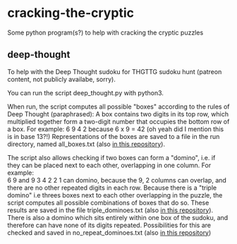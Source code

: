 # cracking-the-cryptic
Some python program(s?) to help with cracking the cryptic puzzles

## deep-thought
To help with the Deep Thought sudoku for THGTTG sudoku hunt 
(patreon content, not publicly availabe, sorry).

You can run the script deep_thought.py with python3. 

When run, the script computes all possible "boxes" according to the rules 
of Deep Thought (paraphrased):
 A box contains two digits in its top row, 
which multiplied together form a two-digit number that
occupies the bottom row of a box. 
For example:
    6  9 
    4  2
because 6 x 9 = 42 (oh yeah did I mention this is in base 13?!)
Representations of the boxes are saved to a file in the run directory, named 
all_boxes.txt (also [in this repository](https://github.com/Janna112358/cracking-the-cryptic/blob/master/all_boxes.txt)).

The script also allows checking if two boxes can form a "domino", i.e. if they
can be placed next to each other, overlapping in one column. For example:   
    6  9   and   9  3
    4  2         2  1
can domino, because the 9, 2 columns can overlap, and there are no other repeated
digits in each row.
Because there is a "triple domino" i.e threes boxes next to each other overlapping
in the puzzle, the script computes all possible combinations of boxes that do so.
These results are saved in the file triple_dominoes.txt (also [in this repository](https://github.com/Janna112358/cracking-the-cryptic/blob/master/triple_dominoes.txt)).
There is also a domino which sits entirely within one box of the sudoku, and therefore
can have none of its digits repeated. Possibilities for this are checked and saved in
no_repeat_dominoes.txt (also [in this repository](https://github.com/Janna112358/cracking-the-cryptic/blob/master/no_repeat_dominoes.txt))
